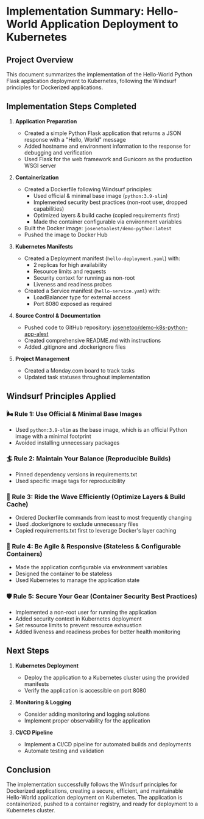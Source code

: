 # Implementation Summary: Hello-World Application Deployment to Kubernetes

## Project Overview

This document summarizes the implementation of the Hello-World Python Flask application deployment to Kubernetes, following the Windsurf principles for Dockerized applications.

## Implementation Steps Completed

1. **Application Preparation**
   - Created a simple Python Flask application that returns a JSON response with a "Hello, World" message
   - Added hostname and environment information to the response for debugging and verification
   - Used Flask for the web framework and Gunicorn as the production WSGI server

2. **Containerization**
   - Created a Dockerfile following Windsurf principles:
     - Used official & minimal base image (`python:3.9-slim`)
     - Implemented security best practices (non-root user, dropped capabilities)
     - Optimized layers & build cache (copied requirements first)
     - Made the container configurable via environment variables
   - Built the Docker image: `josenetoalest/demo-python:latest`
   - Pushed the image to Docker Hub

3. **Kubernetes Manifests**
   - Created a Deployment manifest (`hello-deployment.yaml`) with:
     - 2 replicas for high availability
     - Resource limits and requests
     - Security context for running as non-root
     - Liveness and readiness probes
   - Created a Service manifest (`hello-service.yaml`) with:
     - LoadBalancer type for external access
     - Port 8080 exposed as required

4. **Source Control & Documentation**
   - Pushed code to GitHub repository: [josenetoo/demo-k8s-python-app-alest](https://github.com/josenetoo/demo-k8s-python-app-alest)
   - Created comprehensive README.md with instructions
   - Added .gitignore and .dockerignore files

5. **Project Management**
   - Created a Monday.com board to track tasks
   - Updated task statuses throughout implementation

## Windsurf Principles Applied

### 🌬️ Rule 1: Use Official & Minimal Base Images
- Used `python:3.9-slim` as the base image, which is an official Python image with a minimal footprint
- Avoided installing unnecessary packages

### 🏄 Rule 2: Maintain Your Balance (Reproducible Builds)
- Pinned dependency versions in requirements.txt
- Used specific image tags for reproducibility

### 🌊 Rule 3: Ride the Wave Efficiently (Optimize Layers & Build Cache)
- Ordered Dockerfile commands from least to most frequently changing
- Used .dockerignore to exclude unnecessary files
- Copied requirements.txt first to leverage Docker's layer caching

### 💨 Rule 4: Be Agile & Responsive (Stateless & Configurable Containers)
- Made the application configurable via environment variables
- Designed the container to be stateless
- Used Kubernetes to manage the application state

### 🛡️ Rule 5: Secure Your Gear (Container Security Best Practices)
- Implemented a non-root user for running the application
- Added security context in Kubernetes deployment
- Set resource limits to prevent resource exhaustion
- Added liveness and readiness probes for better health monitoring

## Next Steps

1. **Kubernetes Deployment**
   - Deploy the application to a Kubernetes cluster using the provided manifests
   - Verify the application is accessible on port 8080

2. **Monitoring & Logging**
   - Consider adding monitoring and logging solutions
   - Implement proper observability for the application

3. **CI/CD Pipeline**
   - Implement a CI/CD pipeline for automated builds and deployments
   - Automate testing and validation

## Conclusion

The implementation successfully follows the Windsurf principles for Dockerized applications, creating a secure, efficient, and maintainable Hello-World application deployment on Kubernetes. The application is containerized, pushed to a container registry, and ready for deployment to a Kubernetes cluster.
